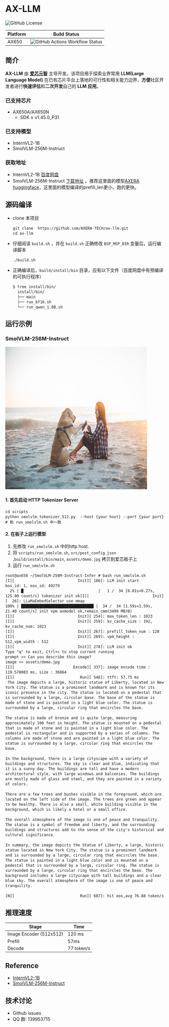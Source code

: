 # AX-LLM

![GitHub License](https://img.shields.io/github/license/AXERA-TECH/ax-llm)

| Platform | Build Status |
| -------- | ------------ |
| AX650    | ![GitHub Actions Workflow Status](https://img.shields.io/github/actions/workflow/status/AXERA-TECH/ax-llm/build_650.yml?internvl2)|

## 简介

**AX-LLM** 由 **[爱芯元智](https://www.axera-tech.com/)** 主导开发。该项目用于探索业界常用 **LLM(Large Language Model)** 在已有芯片平台上落地的可行性和相关能力边界，**方便**社区开发者进行**快速评估**和**二次开发**自己的 **LLM 应用**。

### 已支持芯片

- AX650A/AX650N
  - SDK ≥ v1.45.0_P31

### 已支持模型

- InternVL2-1B
- SmolVLM-256M-Instruct

### 获取地址

- InternVL2-1B [百度网盘](https://pan.baidu.com/s/1_LG-sPKnLS_LTWF3Cmcr7A?pwd=ph0e)
- SmolVLM-256M-Instruct [下载地址](https://github.com/techshoww/ax-llm/releases/download/v1.0.0/SmolVLM-256M-Instruct-AX650.tar.gz) 。推荐这里面的模型[AXERA huggingface](https://huggingface.co/AXERA-TECH/SmolVLM-256M-Instruct)，这里面的模型编译的prefill_len更小，跑的更快。

## 源码编译

-  clone 本项目  
    ```shell
    git clone  https://github.com/AXERA-TECH/ax-llm.git
    cd ax-llm
    ```
- 仔细阅读 `build.sh` ，并在 `build.sh` 正确修改 `BSP_MSP_DIR` 变量后，运行编译脚本
    ```shell
    ./build.sh
    ```
- 正确编译后，`build/install/bin` 目录，应有以下文件（百度网盘中有预编译的可执行程序）
  ```
  $ tree install/bin/
    install/bin/
    ├── main
    ├── run_bf16.sh
    └── run_qwen_1.8B.sh
  ```
  
## 运行示例

### SmolVLM-256M-Instruct

![demo.jpg](assets/demo.jpg)

#### 1. 首先启动 HTTP Tokenizer Server  
```
cd scripts
python smolvlm_tokenizer_512.py  --host {your host} --port {your port}   # 和 run_smolvlm.sh 中一致
```

#### 2. 在板子上运行模型  
1) 先修改 `run_smolvlm.sh` 中的http host.  
2) 将 `scripts/run_smolvlm.sh`, `src/post_config.json` ,`build/install/bin/main`, `assets/demo.jpg` 拷贝到爱芯板子上  
3) 运行 `run_smolvlm.sh`  
```shell
root@ax650 ~/SmolVLM-256M-Instruct-Infer # bash run_smolvlm.sh 
[I][                            Init][ 106]: LLM init start
bos_id: 1, eos_id: 49279
  2% | █                                 |   1 /  34 [0.01s<0.27s, 125.00 count/s] tokenizer init ok[I][                            Init][  26]: LLaMaEmbedSelector use mmap
100% | ████████████████████████████████ |  34 /  34 [1.59s<1.59s, 21.40 count/s] init vpm axmodel ok,remain_cmm(3498 MB)B)
[I][                            Init][ 254]: max_token_len : 1023
[I][                            Init][ 259]: kv_cache_size : 192, kv_cache_num: 1023
[I][                            Init][ 267]: prefill_token_num : 128
[I][                            Init][ 269]: vpm_height : 512,vpm_width : 512
[I][                            Init][ 278]: LLM init ok
Type "q" to exit, Ctrl+c to stop current running
prompt >> Can you describe this image?
image >> assets/demo.jpg
[I][                          Encode][ 337]: image encode time : 119.578003 ms, size : 36864
[I][                             Run][ 548]: ttft: 57.75 ms
 The image depicts a large, historic statue of Liberty, located in New York City. The statue is a prominent landmark and is known for its iconic presence in the city. The statue is located on a pedestal that is surrounded by a large, circular base. The base of the statue is made of stone and is painted in a light blue color. The statue is surrounded by a large, circular ring that encircles the base.

The statue is made of bronze and is quite large, measuring approximately 100 feet in height. The statue is mounted on a pedestal that is made of stone and is painted in a light blue color. The pedestal is rectangular and is supported by a series of columns. The columns are made of stone and are painted in a light blue color. The statue is surrounded by a large, circular ring that encircles the base.

In the background, there is a large cityscape with a variety of buildings and structures. The sky is clear and blue, indicating that it is a sunny day. The buildings are tall and have a modern architectural style, with large windows and balconies. The buildings are mostly made of glass and steel, and they are painted in a variety of colors.

There are a few trees and bushes visible in the foreground, which are located on the left side of the image. The trees are green and appear to be healthy. There is also a small, white building visible in the background, which is likely a hotel or a small office.

The overall atmosphere of the image is one of peace and tranquility. The statue is a symbol of freedom and liberty, and the surrounding buildings and structures add to the sense of the city's historical and cultural significance.

In summary, the image depicts the Statue of Liberty, a large, historic statue located in New York City. The statue is a prominent landmark and is surrounded by a large, circular ring that encircles the base. The statue is painted in a light blue color and is mounted on a pedestal that is surrounded by a large, circular ring. The statue is surrounded by a large, circular ring that encircles the base. The background includes a large cityscape with tall buildings and a clear blue sky. The overall atmosphere of the image is one of peace and tranquility.

[N][                             Run][ 687]: hit eos,avg 76.88 token/s
```

## 推理速度  
| Stage | Time |
|------|------|
| Image Encoder (512x512) | 120 ms  | 
| Prefill |  57ms    |
| Decode  |  77 token/s |

## Reference

- [InternVL2-1B](https://huggingface.co/OpenGVLab/InternVL2-1B)
- [SmolVLM-256M-Instruct](https://huggingface.co/HuggingFaceTB/SmolVLM-256M-Instruct)
## 技术讨论

- Github issues
- QQ 群: 139953715
